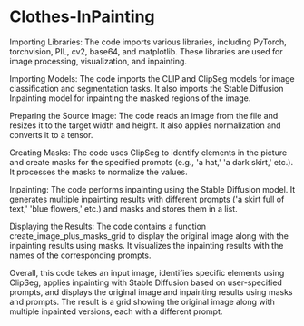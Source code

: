 # Clothes-InPainting

Importing Libraries: The code imports various libraries, including PyTorch, torchvision, PIL, cv2, base64, and matplotlib. These libraries are used for image processing, visualization, and inpainting.

Importing Models: The code imports the CLIP and ClipSeg models for image classification and segmentation tasks. It also imports the Stable Diffusion Inpainting model for inpainting the masked regions of the image.

Preparing the Source Image: The code reads an image from the file and resizes it to the target width and height. It also applies normalization and converts it to a tensor.

Creating Masks: The code uses ClipSeg to identify elements in the picture and create masks for the specified prompts (e.g., 'a hat,' 'a dark skirt,' etc.). It processes the masks to normalize the values.

Inpainting: The code performs inpainting using the Stable Diffusion model. It generates multiple inpainting results with different prompts ('a skirt full of text,' 'blue flowers,' etc.) and masks and stores them in a list.

Displaying the Results: The code contains a function create_image_plus_masks_grid to display the original image along with the inpainting results using masks. It visualizes the inpainting results with the names of the corresponding prompts.

Overall, this code takes an input image, identifies specific elements using ClipSeg, applies inpainting with Stable Diffusion based on user-specified prompts, and displays the original image and inpainting results using masks and prompts. The result is a grid showing the original image along with multiple inpainted versions, each with a different prompt.
